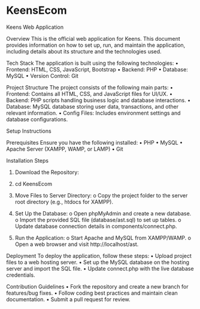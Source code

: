 # KeensEcom
Keens Web Application

Overview
This is the official web application for Keens. This document provides information on how to set up, run, and maintain the application, including details about its structure and the technologies used.

Tech Stack
The application is built using the following technologies:
•	Frontend: HTML, CSS, JavaScript, Bootstrap
•	Backend: PHP
•	Database: MySQL
•	Version Control: Git

Project Structure
The project consists of the following main parts:
•	Frontend: Contains all HTML, CSS, and JavaScript files for UI/UX.
•	Backend: PHP scripts handling business logic and database interactions.
•	Database: MySQL database storing user data, transactions, and other relevant information.
•	Config Files: Includes environment settings and database configurations.

Setup Instructions

Prerequisites
Ensure you have the following installed:
•	PHP
•	MySQL
•	Apache Server (XAMPP, WAMP, or LAMP)
•	Git

Installation Steps

1.	Download the Repository:

2.	cd KeensEcom

3.	Move Files to Server Directory:
o	Copy the project folder to the server root directory (e.g., htdocs for XAMPP).

4.	Set Up the Database:
o	Open phpMyAdmin and create a new database.
o	Import the provided SQL file (database/ast.sql) to set up tables.
o	Update database connection details in components/connect.php.

5.	Run the Application:
o	Start Apache and MySQL from XAMPP/WAMP.
o	Open a web browser and visit http://localhost/ast.

Deployment
To deploy the application, follow these steps:
•	Upload project files to a web hosting server.
•	Set up the MySQL database on the hosting server and import the SQL file.
•	Update connect.php with the live database credentials.

Contribution Guidelines
•	Fork the repository and create a new branch for features/bug fixes.
•	Follow coding best practices and maintain clean documentation.
•	Submit a pull request for review.
